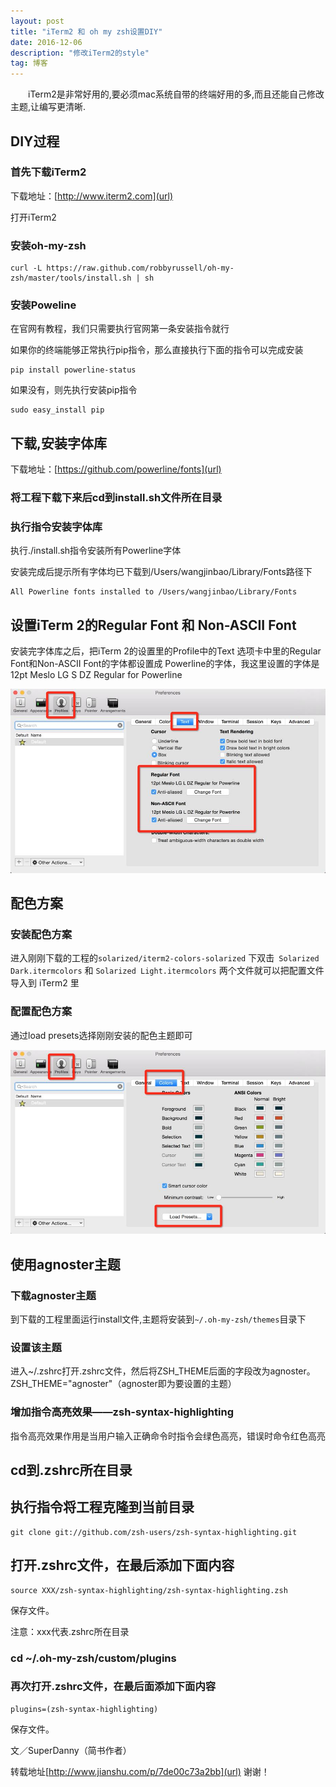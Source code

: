 ```yaml
---
layout: post
title: "iTerm2 和 oh my zsh设置DIY"
date: 2016-12-06 
description: "修改iTerm2的style"
tag: 博客 
---   
```


　　iTerm2是非常好用的,要必须mac系统自带的终端好用的多,而且还能自己修改主题,让编写更清晰.


## DIY过程     

### 首先下载iTerm2         


下载地址：[http://www.iterm2.com](url)


打开iTerm2

### 安装oh-my-zsh

```
curl -L https://raw.github.com/robbyrussell/oh-my-zsh/master/tools/install.sh | sh
```

### 安装Poweline

在官网有教程，我们只需要执行官网第一条安装指令就行

如果你的终端能够正常执行pip指令，那么直接执行下面的指令可以完成安装     

```
pip install powerline-status
```

如果没有，则先执行安装pip指令

```
sudo easy_install pip
```

## 下载,安装字体库


下载地址：[https://github.com/powerline/fonts](url)


### 将工程下载下来后cd到install.sh文件所在目录

### 执行指令安装字体库

执行./install.sh指令安装所有Powerline字体

安装完成后提示所有字体均已下载到/Users/wangjinbao/Library/Fonts路径下

```
All Powerline fonts installed to /Users/wangjinbao/Library/Fonts
```

## 设置iTerm 2的Regular Font 和 Non-ASCII Font

安装完字体库之后，把iTerm 2的设置里的Profile中的Text 选项卡中里的Regular Font和Non-ASCII Font的字体都设置成 Powerline的字体，我这里设置的字体是12pt Meslo LG S DZ Regular for Powerline

![](/images/posts/iTerm2/设置iTerm2.png)

## 配色方案

### 安装配色方案

进入刚刚下载的工程的```solarized/iterm2-colors-solarized``` 下双击``` Solarized Dark.itermcolors``` 和 ```Solarized Light.itermcolors``` 两个文件就可以把配置文件导入到 iTerm2 里

### 配置配色方案

通过load presets选择刚刚安装的配色主题即可

![](/images/posts/iTerm2/配色方案.png)

## 使用agnoster主题

### 下载agnoster主题
到下载的工程里面运行install文件,主题将安装到```~/.oh-my-zsh/themes```目录下

### 设置该主题
进入~/.zshrc打开.zshrc文件，然后将ZSH_THEME后面的字段改为agnoster。ZSH_THEME="agnoster"（agnoster即为要设置的主题）


### 增加指令高亮效果——zsh-syntax-highlighting

指令高亮效果作用是当用户输入正确命令时指令会绿色高亮，错误时命令红色高亮

## cd到.zshrc所在目录

## 执行指令将工程克隆到当前目录

```
git clone git://github.com/zsh-users/zsh-syntax-highlighting.git
```

## 打开.zshrc文件，在最后添加下面内容

```
source XXX/zsh-syntax-highlighting/zsh-syntax-highlighting.zsh
```

保存文件。

注意：xxx代表.zshrc所在目录

### cd ~/.oh-my-zsh/custom/plugins

### 再次打开.zshrc文件，在最后面添加下面内容

```
plugins=(zsh-syntax-highlighting)
```

保存文件。


文／SuperDanny（简书作者）

转载地址[http://www.jianshu.com/p/7de00c73a2bb](url) 谢谢！
